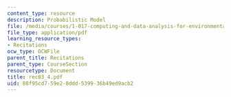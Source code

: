 ```yaml
---
content_type: resource
description: Probabilistic Model
file: /media/courses/1-017-computing-and-data-analysis-for-environmental-applications-fall-2003/88f95cd759e28ddd539936b49ed9acb2_rec03_4.pdf
file_type: application/pdf
learning_resource_types:
- Recitations
ocw_type: OCWFile
parent_title: Recitations
parent_type: CourseSection
resourcetype: Document
title: rec03_4.pdf
uid: 88f95cd7-59e2-8ddd-5399-36b49ed9acb2
---
```

